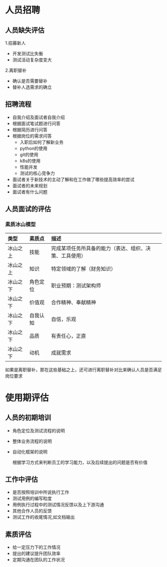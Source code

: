 # 人员招聘

## 人员缺失评估
1.招募新人
* 开发测试比失衡
* 测试活动复杂度变大

2.离职替补
* 确认是否需要替补
* 替补人选需求的确立

## 招聘流程
* 自我介绍及面试者自我介绍
* 根据面试笔试题进行问答
* 根据简历进行问答
* 根据岗位的需求问答
    - 入职后如何了解新业务
    - python的使用
    - git的使用
    - k8s的使用
    - 性能并发
    - 测试的核心竞争力
* 面试者关于新技术的主动了解和在工作做了哪些提高效率的尝试
* 面试者的未来规划
* 面试者有什么问题
## 人员面试的评估
### 素质冰山模型

| 类型|素质点|描述 
| :-|:-|:-
|冰山之上| 技能|完成某项任务所具备的能力（表达、组织、决策、工具使用）
|冰山之上| 知识|特定领域的了解（财务知识）
|冰山之下| 角色定位|职业预期：测试架构师
|冰山之下| 价值观|合作精神、奉献精神
|冰山之下| 自我认知|自信，乐观
|冰山之下| 品质|有责任心，正直
|冰山之下| 动机|成就需求

如果是离职替补，那在这些基础之上，还可进行离职替补对比来确认人员是否满足岗位要求


# 使用期评估
## 人员的初期培训
* 角色定位及测试流程的说明
* 整体业务流程的说明
* 自动化框架的说明

    根据学习方式来判断员工的学习能力，以及后续提出的问题是否有价值
## 工作中评估
* 是否按照培训中所说执行工作
* 测试用例的编写粒度
* 用例执行过程中的测试情况反馈以及上下游沟通
* 其他合作人员的反馈
* 测试工作的收尾情况,如文档输出

## 素质评估
* 给一定压力下的工作情况
* 提出的建议提升团队效率
* 定期沟通在团队的工作状况

